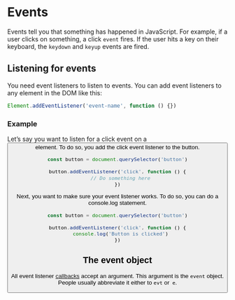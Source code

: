 # Events 
Events tell you that something has happened in JavaScript. For example, if a user clicks on something, a click `event` fires. If the user hits a key on their keyboard, the `keydown` and `keyup` events are fired.

## Listening for events 
You need event listeners to listen to events. You can add event listeners to any element in the DOM like this:

```js
Element.addEventListener('event-name', function () {}) 
```

### Example 
Let’s say you want to listen for a click event on a <button> element. To do so, you add the click event listener to the button.

```js
const button = document.querySelector('button')

button.addEventListener('click', function () {
  // Do something here
})
``` 

Next, you want to make sure your event listener works. To do so, you can do a console.log statement.

```js
const button = document.querySelector('button')

button.addEventListener('click', function () {
  console.log('Button is clicked')
})
```

## The event object

All event listener [callbacks]() accept an argument. This argument is the `event` object. People usually abbreviate it either to `evt` or` e`.